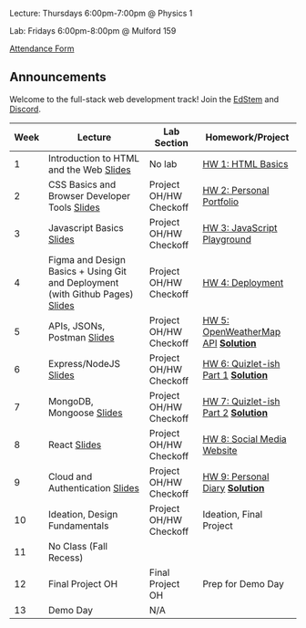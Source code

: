 Lecture: Thursdays 6:00pm-7:00pm @ Physics 1

Lab: Fridays 6:00pm-8:00pm @ Mulford 159 

[Attendance Form](https://forms.gle/5REaGHkrjmcmBBMN7)

## Announcements
Welcome to the full-stack web development track! Join the [EdStem](https://edstem.org/us/join/HBYrcK) and [Discord](https://discord.gg/9AyPkfTNmW).

| Week | Lecture                                                                                                                                         | Lab Section            | Homework/Project                  |
|------|-------------------------------------------------------------------------------------------------------------------------------------------------|------------------------|-----------------------------------|
| 1    | Introduction to HTML and the Web [Slides](https://docs.google.com/presentation/d/1oIhAJQMbuX0RaJVy-KJbFX_3WF2sUqkB19jetqKAFoM/edit?usp=sharing) | No lab                 | [HW 1: HTML Basics](#/hw/web/hw1) |
| 2    | CSS Basics and Browser Developer Tools [Slides](https://docs.google.com/presentation/d/1QjoMNy4mx5S1vY2atVhXmdHhDMJ3bsDH5PvGybvVTZA/edit?usp=sharing)                   | Project OH/HW Checkoff | [HW 2: Personal Portfolio](#/hw/web/hw2)          |
| 3    | Javascript Basics [Slides](https://docs.google.com/presentation/d/1OV4TMladevhoc5WVB7TARH2X2YRxr6bdnhiQDyt7g04/edit?usp=sharing)                                                                               | Project OH/HW Checkoff | [HW 3: JavaScript Playground](#/hw/web/hw3)       |
| 4    | Figma and Design Basics + Using Git and Deployment (with Github Pages) [Slides](https://docs.google.com/presentation/d/1iq1povhkbDyER4ieXQMWEZFgwhrN7wip8O3aLZ148Qc/edit?usp=sharing)                                                                                                                        | Project OH/HW Checkoff | [HW 4: Deployment](/#/hw/web/hw4)                  |
| 5    | APIs, JSONs, Postman [Slides](https://docs.google.com/presentation/d/13-ZwGWiGNlzzBCP1AMaWbUjl7xiBrfg9_tTCQnDzwII/edit?usp=sharing)                                                                                                                           | Project OH/HW Checkoff | [HW 5: OpenWeatherMap API](/#/hw/web/hw5) **[Solution](assets/hw5/solution.js)**         |
| 6    | Express/NodeJS [Slides](https://docs.google.com/presentation/d/1lQhSJYwWHICbmTthkPnAbzsEIENBHxXvvk94_Sb1ylY/edit?usp=sharing)                                                                                                                                  | Project OH/HW Checkoff | [HW 6: Quizlet-ish Part 1](/#/hw/web/hw6) **[Solution](assets/hw6/solution.js)**                |
| 7    | MongoDB, Mongoose [Slides](https://docs.google.com/presentation/d/16j-yVYaGACbVLUCiSXCpHFEfJJese8VB38beIoo8elI/edit?usp=sharing)                                                                                                                              | Project OH/HW Checkoff | [HW 7: Quizlet-ish Part 2](#/hw/web/hw7) **[Solution](assets/hw7/solution.js)**                |
| 8    | React [Slides](https://docs.google.com/presentation/d/1EN7OMTIrenWuxx9-F8HaP88orvLD9mvusZLWEf5KdYA/edit?usp=sharing)                                                                                                                                               | Project OH/HW Checkoff | [HW 8: Social Media Website](#/hw/web/hw8)                      |
| 9    | Cloud and Authentication [Slides](https://docs.google.com/presentation/d/1WsdKcfyUu29n6_l7Thcea9CRwINVHUqJcrA2FLl9LgM/edit?usp=sharing)                                                                                                                                 | Project OH/HW Checkoff | [HW 9: Personal Diary](#/hw/web/hw9) **[Solution](assets/hw9/app.js)**                   |
| 10   | Ideation, Design Fundamentals                                                                                                                   | Project OH/HW Checkoff | Ideation, Final Project           |
| 11   | No Class (Fall Recess)                                                                                                                          |                        |                                   |
| 12   | Final Project OH                                                                                                                                | Final Project OH       | Prep for Demo Day                 |
| 13   | Demo Day                                                                                                                                        | N/A                    |                                   |
